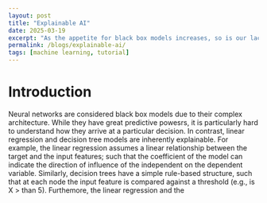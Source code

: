 ```yaml
---
layout: post
title: "Explainable AI"
date: 2025-03-19
excerpt: "As the appetite for black box models increases, so is our lack of clear understanding of the "
permalink: /blogs/explainable-ai/
tags: [machine learning, tutorial]
---
```


# Introduction

Neural networks are considered black box models due to their complex architecture. While they have great predictive powesrs, it is particularly hard to understand how they arrive at a particular decision. In contrast, linear regression and decision tree models are inherently explainable. For example, the linear regression assumes a linear relationship between the target and the input features; such that the coefficient of the model can indicate the direction of influence of the independent on the dependent variable. Similarly, decision trees have a simple rule-based structure, such that at each node the input feature is compared against a threshold (e.g., is X > than 5). Furthemore, the linear regression and the  



<!-- 
<div style="display: flex; justify-content: space-between;">
  <img src="/assets/images/image1.jpg" alt="Image 1" width="48%">
  <img src="/assets/images/image2.jpg" alt="Image 2" width="48%">
</div> -->


